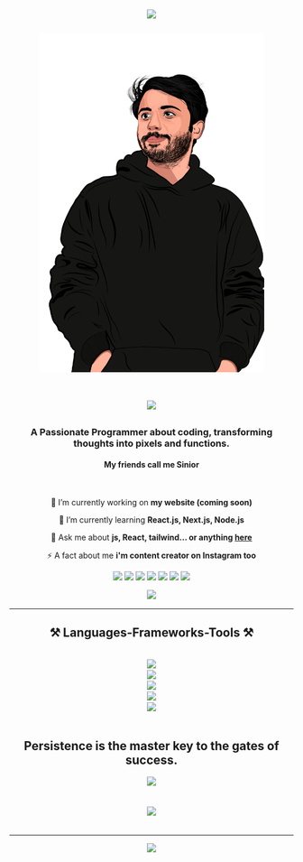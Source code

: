 <h1 align="center">
    <img src="https://readme-typing-svg.herokuapp.com/?font=Righteous&size=35&center=true&vCenter=true&width=700&height=70&duration=2000&lines=Hi+There!+👋;+I'm+Saeed+Soodi!;" />
</h1>
<p align="center">
  <img align="center" width="400px" src="https://github.com/Saeid-Soodi/Saeid-Soodi/blob/main/Saeed-Soodi.png"></img>
</p>

<h1 align="center">
    <img src="https://readme-typing-svg.herokuapp.com/?font=Righteous&size=35&center=true&vCenter=true&width=700&height=70&duration=2000&lines=if+its+diamond💎;+It's+Mine!;" />
</h1>

<h3 align="center">A Passionate Programmer about coding, transforming thoughts into pixels and functions.</h3>
<h4 align="center">My friends call me Sinior </h4>
<br/>

<div align="center">
 
 🔭 I’m currently working on **my website (coming soon)**
 
 🌱 I’m currently learning **React.js, Next.js, Node.js**

💬 Ask me about **js, React, tailwind... or anything [here](https://github.com/Saeid-Soodi/Saeid-Soodi/issues)**

⚡ A fact about me **i'm content creator on Instagram too**

<div align="center"> 
  <a href="https://www.youtube.com/channel/UC5hiVVN2lvZV4RSsewf82Gw" target="_blank"><img src="https://img.shields.io/badge/YouTube-FF0000?style=for-the-badge&logo=youtube&logoColor=white" target="_blank"></a>
  <a href="https://instagram.com/saeed_soodi" target="_blank"><img src="https://img.shields.io/badge/-Instagram-%23E4405F?style=for-the-badge&logo=instagram&logoColor=white" target="_blank"></a>
 <a href="https://discord.gg/mVCD3Rzdc8" target="_blank"><img src="https://img.shields.io/badge/Discord-7289DA?style=for-the-badge&logo=discord&logoColor=white" target="_blank"></a> 
  <a href = "mailto:saeid.soodi@gmail.com"><img src="https://img.shields.io/badge/-Gmail-%23333?style=for-the-badge&logo=gmail&logoColor=white" target="_blank"></a>
  <a href="" target="_blank"><img src="https://img.shields.io/badge/-LinkedIn-%230077B5?style=for-the-badge&logo=linkedin&logoColor=white" target="_blank"></a> 
  
  <a href ="https://wonderful.dev/saeedsoodi" target="_blank">
    <img src="https://img.shields.io/badge/Wonderful.dev-black?style=for-the-badge"/></a>
    
   <a href ="https://wakatime.com/@018da999-df4c-4fff-971b-06cddf39324c" target="_blank">
    <img src="https://img.shields.io/badge/WakaTime-red?style=for-the-badge"/></a>
    
  <a href=""><img src="![Static Badge](https://img.shields.io/badge/WakaTime-orange?style=flat)"/></a>



  
</div>
 <hr/>
 
<h2 align="center">⚒️ Languages-Frameworks-Tools ⚒️</h2>
<br/>
<div align="center">
    <img src="https://skillicons.dev/icons?i=python,javascript,php,npm" /><br>
    <img src="https://skillicons.dev/icons?i=html,css,bootstrap,sass" /><br>
    <img src="https://skillicons.dev/icons?i=wordpress,vscode,github,git" /><br>
    <img src="https://skillicons.dev/icons?i=tailwind,react,threejs,nodejs" /><br>
     <img src="https://skillicons.dev/icons?i=figma,photoshop,illustrator,premiere" /><br>

</div>
<div>
    <br>
    <h2 align="center"> Persistence is the master key to the gates of success.</h2>
    
![](https://github-readme-streak-stats.herokuapp.com/?user=Saeid-Soodi&theme=vue-dark&hide_border=false)<br/><br/><br/>
![](https://github-readme-stats.vercel.app/api/top-langs/?username=Saeid-Soodi&theme=vue-dark&hide_border=false&include_all_commits=true&count_private=false&layout=compact)<br/>
<br/>
<hr/>
<img src='https://randommeme-five.vercel.app/' style="height: 400px;"/>

</div>

